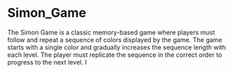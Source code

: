 # Simon_Game
The Simon Game is a classic memory-based game where players must follow and repeat a sequence of colors displayed by the game. The game starts with a single color and gradually increases the sequence length with each level. The player must replicate the sequence in the correct order to progress to the next level. I
